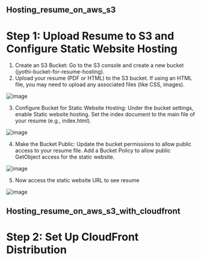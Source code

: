 ## Hosting_resume_on_aws_s3 

# Step 1: Upload Resume to S3 and Configure Static Website Hosting

1. Create an S3 Bucket:
    Go to the S3 console and create a new bucket (jyothi-bucket-for-resume-hosting).
2. Upload your resume (PDF or HTML) to the S3 bucket.
   If using an HTML file, you may need to upload any associated files (like CSS, images).

![image](https://github.com/user-attachments/assets/d06505bd-7eba-4f6a-b7e5-ab09b804aabb)

3. Configure Bucket for Static Website Hosting:
     Under the bucket settings, enable Static website hosting.
     Set the index document to the main file of your resume (e.g., index.html).

![image](https://github.com/user-attachments/assets/4edfdd15-efe1-49d6-81c1-48f86fe23596)

4. Make the Bucket Public:
  Update the bucket permissions to allow public access to your resume file.
  Add a Bucket Policy to allow public GetObject access for the static website.

![image](https://github.com/user-attachments/assets/a582d8c9-7314-42c9-954f-c1c3e8aa214e)

5. Now access the static website URL to see resume

![image](https://github.com/user-attachments/assets/85595567-65d9-44f2-a7f2-db94bc8ff1ef)

## Hosting_resume_on_aws_s3_with_cloudfront
# Step 2: Set Up CloudFront Distribution
